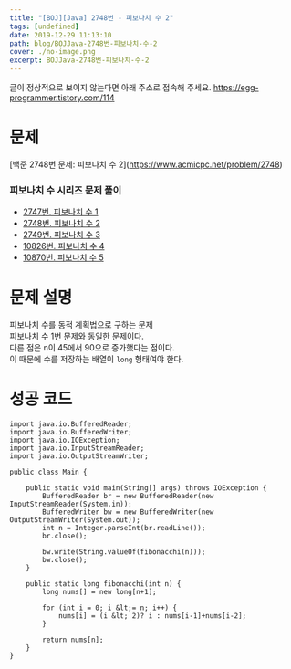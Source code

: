 ```yaml
---
title: "[BOJ][Java] 2748번 - 피보나치 수 2"
tags: [undefined]
date: 2019-12-29 11:13:10
path: blog/BOJJava-2748번-피보나치-수-2
cover: ./no-image.png
excerpt: BOJJava-2748번-피보나치-수-2
---
```

글이 정상적으로 보이지 않는다면 아래 주소로 접속해 주세요.
https://egg-programmer.tistory.com/114
# 문제

\[백준 2748번 문제: 피보나치 수 2\](<https://www.acmicpc.net/problem/2748>)

### 피보나치 수 시리즈 문제 풀이

*   [2747번. 피보나치 수 1](https://egg-programmer.tistory.com/113)
*   [2748번. 피보나치 수 2](https://egg-programmer.tistory.com/114)
*   [2749번. 피보나치 수 3](https://www.acmicpc.net/problem/2749)
*   [10826번. 피보나치 수 4](https://www.acmicpc.net/problem/10826)
*   [10870번. 피보나치 수 5](https://www.acmicpc.net/problem/10870)

# 문제 설명

피보나치 수를 동적 계획법으로 구하는 문제  
피보나치 수 1번 문제와 동일한 문제이다.  
다른 점은 n이 45에서 90으로 증가했다는 점이다.  
이 때문에 수를 저장하는 배열이 `` long `` 형태여야 한다. 

# 성공 코드

    
    import java.io.BufferedReader;
    import java.io.BufferedWriter;
    import java.io.IOException;
    import java.io.InputStreamReader;
    import java.io.OutputStreamWriter;
    
    public class Main {
    
        public static void main(String[] args) throws IOException {
            BufferedReader br = new BufferedReader(new InputStreamReader(System.in));
            BufferedWriter bw = new BufferedWriter(new OutputStreamWriter(System.out));
            int n = Integer.parseInt(br.readLine());
            br.close();
    
            bw.write(String.valueOf(fibonacchi(n)));
            bw.close();
        }
    
        public static long fibonacchi(int n) {
            long nums[] = new long[n+1];
    
            for (int i = 0; i &lt;= n; i++) {
                nums[i] = (i &lt; 2)? i : nums[i-1]+nums[i-2];
            }
    
            return nums[n];
        }
    }